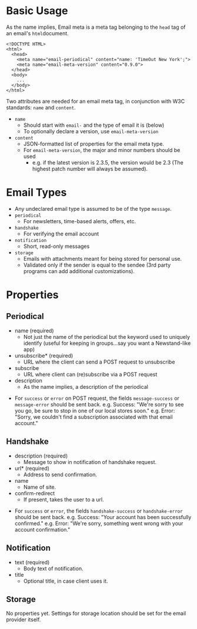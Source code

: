 Basic Usage
===========

As the name implies, Email meta is a meta tag belonging to the ``head`` tag of an email's ``html``document.

    <!DOCTYPE HTML>
    <html>
      <head>
        <meta name="email-periodical" content="name: 'TimeOut New York';">
        <meta name="email-meta-version" content="0.9.0">
      </head>
      <body>
        ...
      </body>
    </html>

Two attributes are needed for an email meta tag, in conjunction with W3C standards: ``name`` and ``content``.

- ``name``
  - Should start with ``email-`` and the type of email it is (below)
  - To optionally declare a version, use ``email-meta-version``
- ``content``
  - JSON-formatted list of properties for the email meta type.
  - For ``email-meta-version``, the major and minor numbers should be used
    - e.g. if the latest version is 2.3.5, the version would be 2.3 (The highest patch number will always be assumed).

Email Types
===========

- Any undeclared email type is assumed to be of the type ``message``.
- ``periodical``
  - For newsletters, time-based alerts, offers, etc.
- ``handshake``
  - For verifying the email account
- ``notification``
  - Short, read-only messages
- ``storage``
  - Emails with attachments meant for being stored for personal use.
  - Validated only if the sender is equal to the sendee (3rd party programs can add additional customizations).

Properties
==========

Periodical
----------

- name (required)
  - Not just the name of the periodical but the keyword used to uniquely identify (useful for keeping in groups...say you want a Newstand-like app)
- unsubscribe* (required)
  - URL where the client can send a POST request to unsubscribe
- subscribe
  - URL where client can (re)subscribe via a POST request
- description
  - As the name implies, a description of the periodical

* For ``success`` or ``error`` on POST request, the fields ``message-success`` or ``message-error`` should be sent back.
e.g. Success: "We're sorry to see you go, be sure to stop in one of our local stores soon."
e.g. Error: "Sorry, we couldn't find a subscription associated with that email account."

Handshake
---------

- description (required)
  - Message to show in notification of handshake request.
- url* (required)
  - Address to send confirmation.
- name
  - Name of site.
- confirm-redirect
  - If present, takes the user to a url.

* For ``success`` or ``error``, the fields ``handshake-success`` or ``handshake-error`` should be sent back.
e.g. Success: "Your account has been successfully confirmed."
e.g. Error: "We're sorry, something went wrong with your account confirmation."

Notification
------------

- text (required)
  - Body text of notification.
- title
  - Optional title, in case client uses it.

Storage
-------

No properties yet. Settings for storage location should be set for the email provider itself.